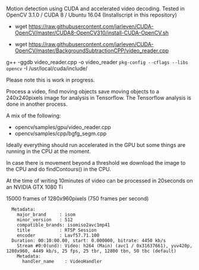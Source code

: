 Motion detection using CUDA and accelerated video decoding.
Tested in OpenCV 3.1.0 / CUDA 8 / Ubuntu 16.04 (Installscript in this repository)

 * wget https://raw.githubusercontent.com/jarleven/CUDA-OpenCV/master/CUDA8-OpenCV310/install-CUDA-OpenCV.sh
 
 * wget https://raw.githubusercontent.com/jarleven/CUDA-OpenCV/master/BackgroundSubtractionCPP/video_reader.cpp


g++ -ggdb video_reader.cpp -o video_reader `pkg-config --cflags --libs opencv` -I /usr/local/cuda/include/


Please note this is work in progress.

Process a video, find moving objects save moving objects to a 240x240pixels image for analysis in Tensorflow. The Tensorflow analysis is done in another process.


A mix of the following:
* opencv/samples/gpu/video_reader.cpp
* opencv/samples/cpp/bgfg_segm.cpp


Ideally everything should run accelerated in the GPU but some things are running in the CPU at the moment.

In case there is movement beyond a threshold we download the image to the CPU and do findContours() in the CPU.



At the time of writing 10minutes of video can be processed in 20seconds on an NVIDIA GTX 1080 Ti

15000 frames of 1280x960pixels  (750 frames per second)
```
  Metadata:
    major_brand     : isom
    minor_version   : 512
    compatible_brands: isomiso2avc1mp41
    title           : RTSP Session
    encoder         : Lavf57.71.100
  Duration: 00:10:00.00, start: 0.000000, bitrate: 4450 kb/s
    Stream #0:0(und): Video: h264 (Main) (avc1 / 0x31637661), yuv420p, 1280x960, 4449 kb/s, 25 fps, 25 tbr, 12800 tbn, 50 tbc (default)
    Metadata:
      handler_name    : VideoHandler
```
